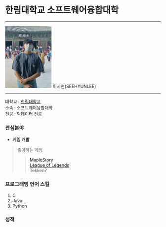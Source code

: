 # 한림대학교 소프트웨어융합대학
---
<img src=SEEHYUNLEE.jpg height=200 width=150>
이시현(SEEHYUNLEE)  

---
대학교 : [한림대학교](https://www.hallym.ac.kr/)  
소속 : 소프트웨어융합대학  
전공 : 빅데이터 전공

### 관심분야
* **게임 개발**
>좋아하는 게임  
>>[MapleStory](https://maplestory.nexon.com/Home/Main)  
>>[League of Legends](https://www.leagueoflegends.com/ko-kr/)  
>>Tekken7
### 프로그래밍 언어 스킬
1. C
2. Java
3. Python

### 성적

